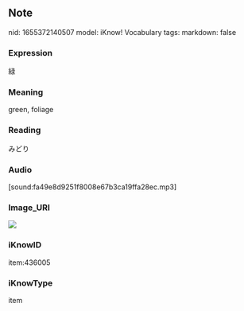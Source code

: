 ## Note
nid: 1655372140507
model: iKnow! Vocabulary
tags: 
markdown: false

### Expression
緑

### Meaning
green, foliage

### Reading
みどり

### Audio
[sound:fa49e8d9251f8008e67b3ca19ffa28ec.mp3]

### Image_URI
<img src="a2d4413b58a63e47049e1366670bbe6a.jpg">

### iKnowID
item:436005

### iKnowType
item
